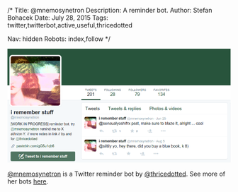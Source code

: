 /*
Title: @mnemosynetron
Description: A reminder bot.
Author: Stefan Bohacek
Date: July 28, 2015
Tags: twitter,twitterbot,active,useful,thricedotted

Nav: hidden
Robots: index,follow
*/

[![](/content/bots/twitterbots/images/mnemosynetron.png)](https://twitter.com/mnemosynetron)

[@mnemosynetron](https://twitter.com/mnemosynetron) is a Twitter reminder bot by [@thricedotted](https://twitter.com/thricedotted). See more of her bots [here](https://twitter.com/thricedotted/lists/thricedotted-bottes/members).